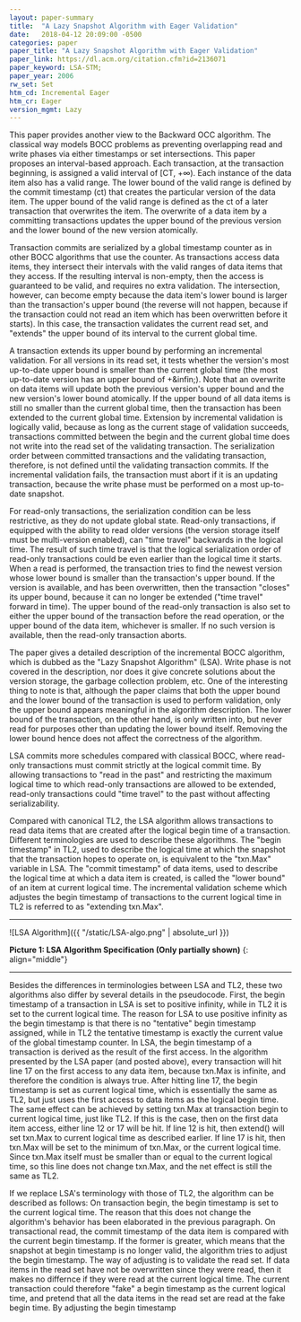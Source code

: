```yaml
---
layout: paper-summary
title:  "A Lazy Snapshot Algorithm with Eager Validation"
date:   2018-04-12 20:09:00 -0500
categories: paper
paper_title: "A Lazy Snapshot Algorithm with Eager Validation"
paper_link: https://dl.acm.org/citation.cfm?id=2136071
paper_keyword: LSA-STM;
paper_year: 2006
rw_set: Set
htm_cd: Incremental Eager
htm_cr: Eager
version_mgmt: Lazy
---
```


This paper provides another view to the Backward OCC algorithm. The classical way models BOCC 
problems as preventing overlapping read and write phases via either timestamps or set intersections.
This paper proposes an interval-based approach. Each transaction, at the transaction beginning, is 
assigned a valid interval of [CT, +&infin;). Each instance of the data item also has a valid range.
The lower bound of the valid range is defined by the commit timestamp (ct) that creates the particular
version of the data item. The upper bound of the valid range is defined as the ct of a later transaction
that overwrites the item. The overwrite of a data item by a committing transactions updates the 
upper bound of the previous version and the lower bound of the new version atomically.

Transaction commits are serialized by a global timestamp counter as in other BOCC algorithms that
use the counter. As transactions access data items, they intersect their intervals with the valid 
ranges of data items that they access. If the resulting interval is non-empty, then the access is 
guaranteed to be valid, and requires no extra validation. The intersection, however, can become empty 
because the data item's lower bound is larger than the transaction's upper bound (the reverse will not
happen, because if the transaction could not read an item which has been overwritten before it starts). 
In this case, the transaction validates the current read set, and "extends" the upper bound of its interval 
to the current global time.

A transaction extends its upper bound by performing an incremental validation. For all versions in its read
set, it tests whether the version's most up-to-date upper bound is smaller than the current global time 
(the most up-to-date version has an upper bound of +\&infin;). Note that an overwrite on data items will
update both the previous version's upper bound and the new version's lower bound atomically. If the upper
bound of all data items is still no smaller than the current global time, then the transaction has been
extended to the current global time. Extension by incremental validation is logically valid, because as long 
as the current stage of validation succeeds, transactions committed between the begin and the current global
time does not write into the read set of the validating transaction. The serialization order between committed
transactions and the validating transaction, therefore, is not defined until the validating transaction commits. 
If the incremental validation fails, the transaction must abort if it is an updating transaction, because the
write phase must be performed on a most up-to-date snapshot.

For read-only transactions, the serialization condition can be less restrictive, as they do not update
global state. Read-only transactions, if equipped with the ability to read older versions (the 
version storage itself must be multi-version enabled), can "time travel" backwards in the logical time. 
The result of such time travel is that the logical serialization order of read-only transactions could 
be even earlier than the logical time it starts. When a read is performed, the transaction tries to find 
the newest version whose lower bound is smaller than the transaction's upper bound. If the version is
available, and has been overwritten, then the transaction "closes" its upper bound, because it can no
longer be extended ("time travel" forward in time). The upper bound of the read-only transaction is also
set to either the upper bound of the transaction before the read operation, or the upper bound of the data 
item, whichever is smaller. If no such version is available, then the read-only transaction aborts.

The paper gives a detailed description of the incremental BOCC algorithm, which is dubbed as the "Lazy
Snapshot Algorithm" (LSA). Write phase is not covered in the description, nor does it give concrete solutions
about the version storage, the garbage collection problem, etc. One of the interesting thing to note is that,
although the paper claims that both the upper bound and the lower bound of the transaction is used to perform
validation, only the upper bound appears meaningful in the algorithm description. The lower bound of the 
transaction, on the other hand, is only written into, but never read for purposes other than updating
the lower bound itself. Removing the lower bound hence does not affect the correctness of the algorithm.

LSA commits more schedules compared with classical BOCC, where read-only transactions must 
commit strictly at the logical commit time. By allowing transactions to "read in the past"
and restricting the maximum logical time to which read-only transactions are allowed to be 
extended, read-only transactions could "time travel" to the past without affecting serializability.

Compared with canonical TL2, the LSA algorithm allows transactions to read data items that are created after the
logical begin time of a transaction. Different terminologies are used to describe these algorithms. The "begin timestamp"
in TL2, used to describe the logical time at which the snapshot that the transaction hopes to operate on, is 
equivalent to the "txn.Max" variable in LSA. The "commit timestamp" of data items, used to describe the logical time
at which a data item is created, is called the "lower bound" of an item at current logical time. The incremental validation
scheme which adjustes the begin timestamp of transactions to the current logical time in TL2 is referred to as 
"extending txn.Max". 

<hr />
![LSA Algorithm]({{ "/static/LSA-algo.png" | absolute_url }})

**Picture 1: LSA Algorithm Specification (Only partially shown)**
{: align="middle"}
<hr />

Besides the differences in terminologies between LSA and TL2, these two algorithms also differ by several details
in the pseudocode. First, the begin timestamp of a transaction in LSA is set to positive infinity, while in TL2
it is set to the current logical time. The reason for LSA to use positive infinity as the begin timestamp is that
there is no "tentative" begin timestamp assigned, while in TL2 the tentative timestamp is exactly the current
value of the global timestamp counter. In LSA, the begin timestamp of a transaction is derived as the result of 
the first access. In the algorithm presented by the LSA paper (and posted above), every transaction will hit line 
17 on the first access to any data item, because txn.Max is infinite, and therefore the condition is always true.
After hitting line 17, the begin timestamp is set as current logical time, which is essentially the same as TL2,
but just uses the first access to data items as the logical begin time. The same effect can be achieved by setting
txn.Max at transaction begin to current logical time, just like TL2. If this is the case, then on the first data item
access, either line 12 or 17 will be hit. If line 12 is hit, then extend() will set txn.Max to current logical time
as described earlier. If line 17 is hit, then txn.Max will be set to the minimum of txn.Max, or the current logical time.
Since txn.Max itself must be smaller than or equal to the current logical time, so this line does not change txn.Max,
and the net effect is still the same as TL2.

If we replace LSA's terminology with those of TL2, the algorithm can be described as follows: On transaction begin, the 
begin timestamp is set to the current logical time. The reason that this does not change the algorithm's behavior has been
elaborated in the previous paragraph. On transactional read, the commit timestamp of the data item is compared with the 
current begin timestamp. If the former is greater, which means that the snapshot at begin timestamp is no longer 
valid, the algorithm tries to adjust the begin timestamp. The way of adjusting is to validate the read set. If data items
in the read set have not be overwritten since they were read, then it makes no differnce if they were read at the current 
logical time. The current transaction could therefore "fake" a begin timestamp as the current logical time, and pretend
that all the data items in the read set are read at the fake begin time. By adjusting the begin timestamp 